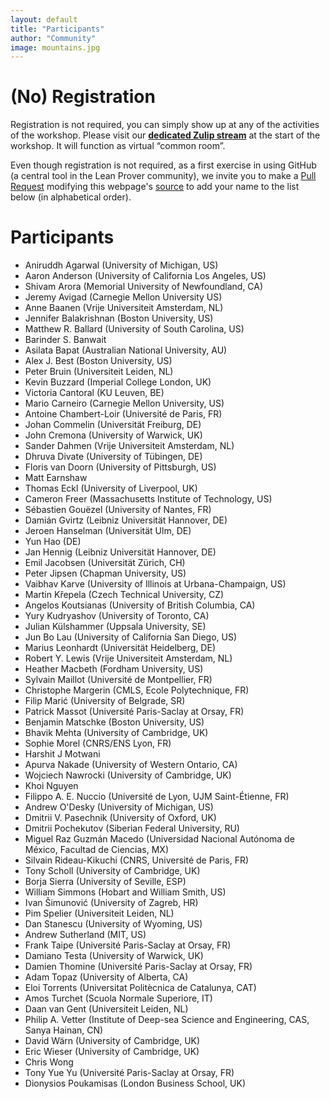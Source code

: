 ```yaml
---
layout: default
title: "Participants"
author: "Community"
image: mountains.jpg
---
```


# (No) Registration

Registration is not required,
you can simply show up at any of the activities of the workshop.
Please visit our
[**dedicated Zulip stream**](https://leanprover.zulipchat.com/#narrow/stream/238830-Lean-for.20the.20curious.20mathematician.202020)
at the start of the workshop.
It will function as virtual “common room”.

Even though registration is not required,
as a first exercise in using GitHub (a central tool in the Lean Prover community),
we invite you to make a
[Pull Request](https://help.github.com/en/github/collaborating-with-issues-and-pull-requests/about-pull-requests)
modifying this webpage's
[source](https://github.com/leanprover-community/lftcm2020/edit/master/docs/participants.md)
to add your name to the list below (in alphabetical order).

# Participants

* Aniruddh Agarwal (University of Michigan, US)
* Aaron Anderson (University of California Los Angeles, US)
* Shivam Arora (Memorial University of Newfoundland, CA)
* Jeremy Avigad (Carnegie Mellon University US)
* Anne Baanen (Vrije Universiteit Amsterdam, NL)
* Jennifer Balakrishnan (Boston University, US)
* Matthew R. Ballard (University of South Carolina, US)
* Barinder S. Banwait
* Asilata Bapat (Australian National University, AU)
* Alex J. Best (Boston University, US)
* Peter Bruin (Universiteit Leiden, NL)
* Kevin Buzzard (Imperial College London, UK)
* Victoria Cantoral (KU Leuven, BE)
* Mario Carneiro (Carnegie Mellon University, US)
* Antoine Chambert-Loir (Université de Paris, FR)
* Johan Commelin (Universität Freiburg, DE)
* John Cremona (University of Warwick, UK)
* Sander Dahmen (Vrije Universiteit Amsterdam, NL)
* Dhruva Divate (University of Tübingen, DE)
* Floris van Doorn (University of Pittsburgh, US)
* Matt Earnshaw
* Thomas Eckl (University of Liverpool, UK)
* Cameron Freer (Massachusetts Institute of Technology, US)
* Sébastien Gouëzel (University of Nantes, FR)
* Damián Gvirtz (Leibniz Universität Hannover, DE)
* Jeroen Hanselman (Universität Ulm, DE)
* Yun Hao (DE)
* Jan Hennig (Leibniz Universität Hannover, DE)
* Emil Jacobsen (Universität Zürich, CH)
* Peter Jipsen (Chapman University, US)
* Vaibhav Karve (University of Illinois at Urbana-Champaign, US)
* Martin Křepela (Czech Technical University, CZ)
* Angelos Koutsianas (University of British Columbia, CA)
* Yury Kudryashov (University of Toronto, CA)
* Julian Külshammer (Uppsala University, SE)
* Jun Bo Lau (University of California San Diego, US)
* Marius Leonhardt (Universität Heidelberg, DE)
* Robert Y. Lewis (Vrije Universiteit Amsterdam, NL)
* Heather Macbeth (Fordham University, US)
* Sylvain Maillot (Université de Montpellier, FR)
* Christophe Margerin (CMLS, Ecole Polytechnique, FR)
* Filip Marić (University of Belgrade, SR)
* Patrick Massot (Université Paris-Saclay at Orsay, FR)
* Benjamin Matschke (Boston University, US)
* Bhavik Mehta (University of Cambridge, UK)
* Sophie Morel (CNRS/ENS Lyon, FR)
* Harshit J Motwani
* Apurva Nakade (University of Western Ontario, CA)
* Wojciech Nawrocki (University of Cambridge, UK)
* Khoi Nguyen
* Filippo A. E. Nuccio (Université de Lyon, UJM Saint-Étienne, FR)
* Andrew O'Desky (University of Michigan, US)
* Dmitrii V. Pasechnik (University of Oxford, UK)
* Dmitrii Pochekutov (Siberian Federal University, RU)
* Miguel Raz Guzmán Macedo (Universidad Nacional Autónoma de México, Facultad de Ciencias, MX)
* Silvain Rideau-Kikuchi (CNRS, Université de Paris, FR)
* Tony Scholl (University of Cambridge, UK)
* Borja Sierra (University of Seville, ESP)
* William Simmons (Hobart and William Smith, US)
* Ivan Šimunović (University of Zagreb, HR)
* Pim Spelier (Universiteit Leiden, NL)
* Dan Stanescu (University of Wyoming, US)
* Andrew Sutherland (MIT, US)
* Frank Taipe (Université Paris-Saclay at Orsay, FR)
* Damiano Testa (University of Warwick, UK)
* Damien Thomine (Université Paris-Saclay at Orsay, FR)
* Adam Topaz (University of Alberta, CA)
* Eloi Torrents (Universitat Politècnica de Catalunya, CAT)
* Amos Turchet (Scuola Normale Superiore, IT)
* Daan van Gent (Universiteit Leiden, NL)
* Philip A. Vetter (Institute of Deep-sea Science and Engineering, CAS, Sanya Hainan, CN)
* David Wärn (University of Cambridge, UK)
* Eric Wieser (University of Cambridge, UK)
* Chris Wong
* Tony Yue Yu (Université Paris-Saclay at Orsay, FR)
* Dionysios Poukamisas (London Business School, UK)
